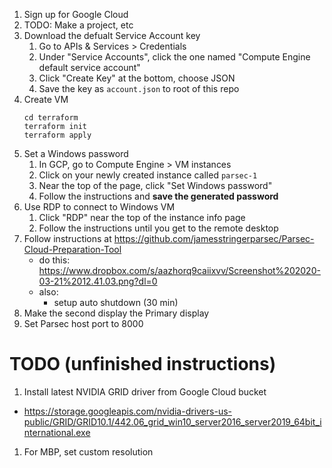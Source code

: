 1. Sign up for Google Cloud
1. TODO: Make a project, etc
1. Download the defualt Service Account key
    1. Go to APIs & Services > Credentials
    1. Under "Service Accounts", click the one named "Compute Engine default service account"
    1. Click "Create Key" at the bottom, choose JSON
    1. Save the key as `account.json` to root of this repo
1. Create VM
    ```
    cd terraform
    terraform init
    terraform apply
    ```
1. Set a Windows password
    1. In GCP, go to Compute Engine > VM instances
    1. Click on your newly created instance called `parsec-1`
    1. Near the top of the page, click "Set Windows password"
    1. Follow the instructions and **save the generated password**
1. Use RDP to connect to Windows VM
    1. Click "RDP" near the top of the instance info page
    1. Follow the instructions until you get to the remote desktop
1. Follow instructions at https://github.com/jamesstringerparsec/Parsec-Cloud-Preparation-Tool
    - do this: https://www.dropbox.com/s/aazhorq9caiixvv/Screenshot%202020-03-21%2012.41.03.png?dl=0
    - also:
        - setup auto shutdown (30 min)
1. Make the second display the Primary display
1. Set Parsec host port to 8000

TODO (unfinished instructions)
====
1. Install latest NVIDIA GRID driver from Google Cloud bucket
  - https://storage.googleapis.com/nvidia-drivers-us-public/GRID/GRID10.1/442.06_grid_win10_server2016_server2019_64bit_international.exe
1. For MBP, set custom resolution
